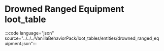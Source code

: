 # Drowned Ranged Equipment loot_table

:::code language="json" source="../../../VanillaBehaviorPack/loot_tables/entities/drowned_ranged_equipment.json":::